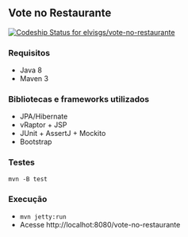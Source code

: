 ## Vote no Restaurante
[ ![Codeship Status for elvisgs/vote-no-restaurante](https://codeship.com/projects/d53edfe0-1c61-0133-0a97-6a4c1bb6d98c/status?branch=master)](https://codeship.com/projects/94695)

### Requisitos
- Java 8
- Maven 3

### Bibliotecas e frameworks utilizados
- JPA/Hibernate
- vRaptor + JSP
- JUnit + AssertJ + Mockito
- Bootstrap

### Testes
`mvn -B test`

### Execução
- `mvn jetty:run`
- Acesse http://localhot:8080/vote-no-restaurante
